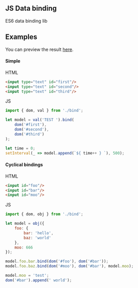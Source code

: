 ## JS Data binding
ES6 data binding lib

## Examples
You can preview the result [here](https://rawgit.com/ichko/bind.js/master/index.html).

#### Simple

HTML
```html
<input type="text" id="first"/>
<input type="text" id="second"/>
<input type="text" id="third"/>
```

JS
```javascript
import { dom, val } from './bind';

let model = val('TEST ').bind(
    dom('#first'),
    dom('#second'),
    dom('#third')
);

let time = 0;
setInterval(_ => model.append(`${ time++ } `), 500);
```

#### Cyclical bindings
HTML
```html
<input id="foo"/>
<input id="bar"/>
<input id="moo"/>
```

JS
```javascript
import { dom, obj } from './bind';

let model = obj({
    foo: {
        bar: 'hello',
        baz: 'world'
    },
    moo: 666
});

model.foo.bar.bind(dom('#foo'), dom('#bar'));
model.foo.baz.bind(dom('#moo'), dom('#bar'), model.moo);

model.moo = 'test';
dom('#bar').append(' world');
```
